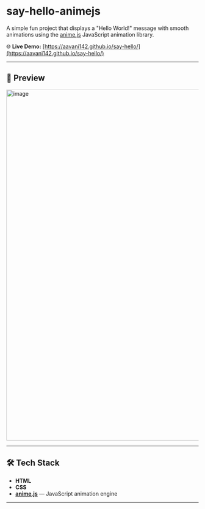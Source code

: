 # say-hello-animejs

A simple fun project that displays a "Hello World!" message with smooth animations using the [anime.js](https://animejs.com/) JavaScript animation library.

🌐 **Live Demo:** [https://aavani142.github.io/say-hello/](https://aavani142.github.io/say-hello/)

---

## 📸 Preview

<img width="1908" height="921" alt="image" src="https://github.com/user-attachments/assets/35175eae-57af-4ecd-978b-739d8bf5e408" />
 

---

## 🛠️ Tech Stack

- **HTML**
- **CSS**
- **[anime.js](https://animejs.com/)** — JavaScript animation engine

---


